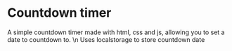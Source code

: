# Countdown timer
A simple countdown timer made with html, css and js, allowing you to set a date to countdown to.
\n
Uses localstorage to store countdown date
